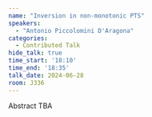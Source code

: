 ```yaml
---
name: "Inversion in non-monotonic PTS"
speakers:
  - "Antonio Piccolomini D'Aragona"
categories:
  - Contributed Talk
hide_talk: true
time_start: '18:10'
time_end: '18:35'
talk_date: 2024-06-28
room: J336
---
```


Abstract TBA
